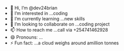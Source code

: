 - 👋 Hi, I’m @dev24brian
- 👀 I’m interested in ...coding
- 🌱 I’m currently learning ...new skills
- 💞️ I’m looking to collaborate on ...coding project
- 📫 How to reach me ...call via +254741462928
- 😄 Pronouns: ...
- ⚡ Fun fact: ...a cloud weighs around amillion tonnes 

<!---
dev24brian/dev24brian is a ✨ special ✨ repository because its `README.md` (this file) appears on your GitHub profile.
You can click the Preview link to take a look at your changes.
--->
